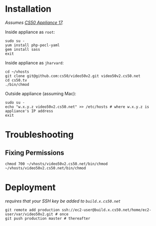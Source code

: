 # Installation

*Assumes [CS50 Appliance 17](https://manual.cs50.net/CS50_Appliance_17).*

Inside appliance as `root`:

    sudo su -
    yum install php-pecl-yaml
    gem install sass
    exit

Inside appliance as `jharvard`:

    cd ~/vhosts
    git clone git@github.com:cs50/video50v2.git video50v2.cs50.net
    cd cs50.tv
    ./bin/chmod

Outside appliance (assuming Mac):

    sudo su -
    echo "w.x.y.z video50v2.cs50.net" >> /etc/hosts # where w.x.y.z is appliance's IP address
    exit

# Troubleshooting

## Fixing Permissions

    chmod 700 ~/vhosts/video50v2.cs50.net/bin/chmod
    ~/vhosts/video50v2.cs50.net/bin/chmod

# Deployment

*requires that your SSH key be added to `build.x.cs50.net`*

    git remote add production ssh://ec2-user@build.x.cs50.net/home/ec2-user/var/video50v2.git # once
    git push production master # thereafter
